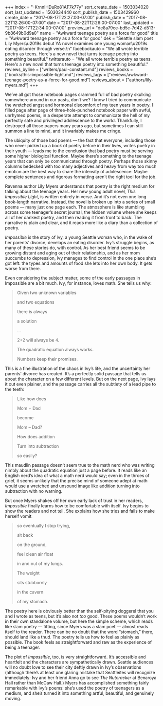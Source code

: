 +++
index = "-KrnnlHDuRo81AF7k77y"
sort_create_date = 1503034020
sort_last_updated = 1503034440
sort_publish_date = 1503429960
create_date = "2017-08-17T22:27:00-07:00"
publish_date = "2017-08-22T12:26:00-07:00"
date = "2017-08-22T12:26:00-07:00"
last_updated = "2017-08-17T22:34:00-07:00"
preview_url = "de8a79ce-bd5c-7d42-d513-9b8649b0d9a0"
name = "Awkward teenage poetry as a force for good"
title = "Awkward teenage poetry as a force for good"
dek = "Seattle slam poet Lily Myers\u2019s debut YA novel examines one young woman\u2019s eating disorder through verse.\n"
facebookauto = "We all wrote terrible poetry as teens. Here's a new novel that turns teenage poetry into something beautiful."
twitterauto = "We all wrote terrible poetry as teens. Here's a new novel that turns teenage poetry into something beautiful."
reviews_byline = ["writers/paul-constant.md"]
reviews_books = ["books/this-impossible-light.md"]
reviews_tags = ["reviews/awkward-teenage-poetry-as-a-force-for-good.md"]
reviews_about = ["authors/lily-myers.md"]
+++

We’ve all got those notebook pages crammed full of bad poetry skulking somewhere around in our pasts, don’t we? I know I tried to communicate the wretched angst and hormonal discomfort of my teen years in poetry. I filled page after page of three-hole-punched notebook paper with awful, unrhymed poems, in a desperate attempt to communicate the hell of my perfectly safe and privileged adolescence to the world. Thankfully, I destroyed all those papers many years ago, but sometimes I can still summon a line to mind, and it invariably makes me cringe.

The ubiquity of those bad poems — the fact that everyone, including those who never picked up a book of poetry before in their lives, writes poetry in their youth — leads me to the conclusion that bad poetry must be serving some higher biological function. Maybe there’s something to the teenage years that can only be communicated through poetry. Perhaps those skinny columns bedecked with too many adjectives and heavy from way too much emotion are the best way to share the intensity of adolescence. Maybe complete sentences and rigorous formatting aren’t the right tool for the job.

Ravenna author Lily Myers understands that poetry is the right medium for talking about the teenage years. Her new young adult novel, *This Impossible Light*, is written entirely in verse. And it’s not even one long book-length narrative. Instead, the novel is broken up into a series of small poems — many just one page each. The atmosphere is like stumbling across some teenager’s secret journal, the hidden volume where she keeps all of her dankest poetry, and then reading it from front to back. The narrative is plain and clear, and it reads more like a diary than a collection of poetry.

*Impossible* is the story of Ivy, a young Seattle woman who, in the wake of her parents’ divorce, develops an eating disorder. Ivy’s struggle begins, as many of these stories do, with control. As her best friend seems to be growing distant and aging out of their relationship, and as her mom succumbs to depression, Ivy manages to find control in the one place she’s got left: the types and amounts of food she lets into her own body. It gets worse from there.

Even considering the subject matter, some of the early passages in Impossible are a bit much. Ivy, for instance, loves math. She tells us why:

<blockquote><p class="noindent">Given two unknown variables</p>
<p>            and two equations</p>
<p class="noindent">there is always</p>
<p class="noindent">a solution</p>
<p class="noindent">…</p>
<p class="noindent">2+2 will always be 4.</p>
<p class="noindent">The quadratic equation always works.</p>
<p class="noindent">Numbers keep their promises.</p></blockquote>

This is a fine illustration of the chaos in Ivy’s life, and the uncertainty her parents’ divorce has created. It’s a perfectly solid passage that tells us about the character on a few different levels. But on the next page, Ivy lays it out even plainer, and the passage carries all the subtlety of a lead pipe to the teeth:

<blockquote><p class="noindent">Like how does</p>
<p>	Mom + Dad</p>
<p>	become</p>
<p>	Mom – Dad?</p>
<p class="noindent">How does addition </p>
<p class="noindent">Turn into subtraction</p>
<p class="noindent">so easily?</p></blockquote>

This maudlin passage doesn’t seem true to the math nerd who was writing nimbly about the quadratic equation just a page before. It reads like an English nerd’s idea of what a math nerd would say; even in the throes of grief, it seems unlikely that the precise mind of someone adept at math would use a wretched and unsound image like addition turning into subtraction with no warning.

But once Myers shakes off her own early lack of trust in her readers, *Impossible* finally learns how to be comfortable with itself. Ivy begins to show the readers and not tell. She explains how she tries and fails to make herself vomit:

<blockquote><p class="noindent">so eventually I stop trying,</p>
<p class="noindent">sit back </p>
<p class="noindent">on the ground,</p>
<p class="noindent"></p>
<p class="noindent">feel clean air float</p>
<p class="noindent">in and out of my lungs.</p>
<p class="noindent"></p>
<p class="noindent">The weight </p>
<p class="noindent">sits stubbornly </p>
<p class="noindent">in the cavern </p>
<p class="noindent">of my stomach.</p></blockquote>

The poetry here is obviously better than the self-pitying doggerel that you and I wrote as teens, but it’s also not *too* good. These poems wouldn’t work in their own standalone volume, but here the simple scheme, which reads like slam poetry — fitting, since Myers was a slam poet — almost reads itself to the reader. There can be no doubt that the word “stomach,” there, should land like a thud. The poetry tells us how to feel as plainly as possible. The book feels as straightforward and raw as the experience of being a teenager.

The plot of *Impossible*, too, is very straightforward. It’s accessible and heartfelt and the characters are sympathetically drawn. Seattle audiences will no doubt love to see their city deftly drawn in Ivy’s observations (although there’s at least one glaring mistake that Seattleites will recognize immediately: Ivy and her friend Anna go to see *The Nutcracker* at Benaroya Hall rather than McCaw Hall.) Myers has accomplished something fairly remarkable with Ivy’s poems: she’s used the poetry of teenagers as a medium, and she’s turned it into something artful, beautiful, and genuinely moving. 

